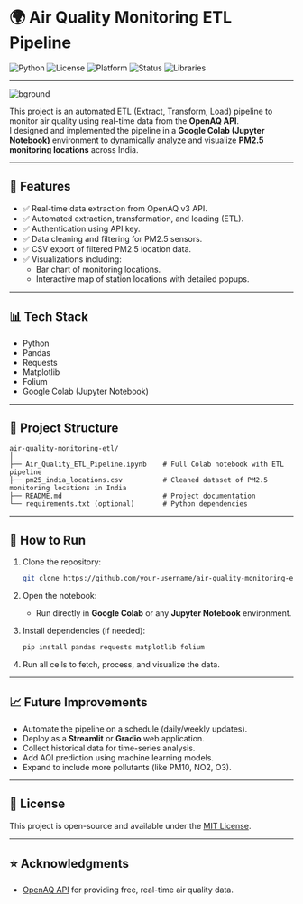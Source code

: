 # 🌍 Air Quality Monitoring ETL Pipeline

![Python](https://img.shields.io/badge/Python-3.9-blue)
![License](https://img.shields.io/badge/License-MIT-green)
![Platform](https://img.shields.io/badge/Platform-Google_Colab-orange)
![Status](https://img.shields.io/badge/Status-Completed-brightgreen)
![Libraries](https://img.shields.io/badge/Libraries-Pandas%2C%20Requests%2C%20Matplotlib%2C%20Folium-lightgrey)

---
![bground](https://github.com/user-attachments/assets/2e21f9e3-2b38-4a72-9dd5-7c515e3c50ca)

This project is an automated ETL (Extract, Transform, Load) pipeline to monitor air quality using real-time data from the **OpenAQ API**.  
I designed and implemented the pipeline in a **Google Colab (Jupyter Notebook)** environment to dynamically analyze and visualize **PM2.5 monitoring locations** across India.

---

## 🚀 Features
- ✅ Real-time data extraction from OpenAQ v3 API.
- ✅ Automated extraction, transformation, and loading (ETL).
- ✅ Authentication using API key.
- ✅ Data cleaning and filtering for PM2.5 sensors.
- ✅ CSV export of filtered PM2.5 location data.
- ✅ Visualizations including:
  - Bar chart of monitoring locations.
  - Interactive map of station locations with detailed popups.

---

## 📊 Tech Stack
- Python
- Pandas
- Requests
- Matplotlib
- Folium
- Google Colab (Jupyter Notebook)

---

## 📂 Project Structure
```
air-quality-monitoring-etl/
│
├── Air_Quality_ETL_Pipeline.ipynb    # Full Colab notebook with ETL pipeline
├── pm25_india_locations.csv          # Cleaned dataset of PM2.5 monitoring locations in India
├── README.md                         # Project documentation
└── requirements.txt (optional)       # Python dependencies
```

---

## 🔹 How to Run
1. Clone the repository:
    ```bash
    git clone https://github.com/your-username/air-quality-monitoring-etl.git
    ```

2. Open the notebook:
    - Run directly in **Google Colab** or any **Jupyter Notebook** environment.
    
3. Install dependencies (if needed):
    ```bash
    pip install pandas requests matplotlib folium
    ```

4. Run all cells to fetch, process, and visualize the data.

---

## 📈 Future Improvements
- Automate the pipeline on a schedule (daily/weekly updates).
- Deploy as a **Streamlit** or **Gradio** web application.
- Collect historical data for time-series analysis.
- Add AQI prediction using machine learning models.
- Expand to include more pollutants (like PM10, NO2, O3).

---

## 📄 License
This project is open-source and available under the [MIT License](LICENSE).

---

## ⭐ Acknowledgments
- [OpenAQ API](https://openaq.org) for providing free, real-time air quality data.

